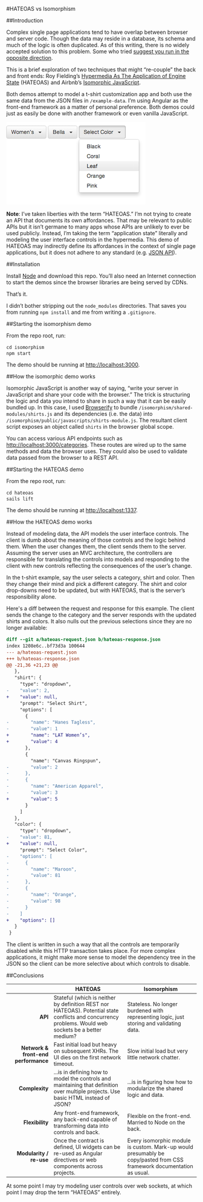 #HATEOAS vs Isomorphism

##Introduction

Complex single page applications tend to have overlap between browser and server code. Though the data may reside in a database, its schema and much of the logic is often duplicated. As of this writing, there is no widely accepted solution to this problem. Some who tried [suggest you run in the opposite direction](http://mir.aculo.us/2013/02/26/client-side-mvc-is-not-a-silver-bullet/).

This is a brief exploration of two techniques that might “re-couple” the back and front ends: Roy Fielding’s [Hypermedia As The Application of Engine State](http://en.wikipedia.org/wiki/HATEOAS) (HATEOAS) and Airbnb’s [Isomorphic JavaScript](http://nerds.airbnb.com/isomorphic-javascript-future-web-apps/).

Both demos attempt to model a t-shirt customization app and both use the same data from the JSON files in `/example-data`. I’m using Angular as the front-end framework as a matter of personal preference. Both demos could just as easily be done with another framework or even vanilla JavaScript.

![](screenshot.png?raw=true)

**Note**: I’ve taken liberties with the term “HATEOAS.” I’m not trying to create an API that documents its own affordances. That may be relevant to public APIs but it isn’t germane to many apps whose APIs are unlikely to ever be used publicly. Instead, I’m taking the term “application state” literally and modeling the user interface controls in the hypermedia. This demo of HATEOAS may indirectly define its affordances in the context of single page applications, but it does not adhere to any standard (e.g. [JSON API](https://github.com/json-api/json-api)).

##Installation

Install [Node](http://nodejs.org) and download this repo. You’ll also need an Internet connection to start the demos since the browser libraries are being served by CDNs.

That’s it.

I didn’t bother stripping out the `node_modules` directories. That saves you from running `npm install` and me from writing a `.gitignore`.


##Starting the isomorphism demo

From the repo root, run:

```shell
cd isomorphism
npm start
```

The demo should be running at [http://localhost:3000](http://localhost:3000).

##How the isomorphic demo works

Isomorphic JavaScript is another way of saying, “write your server in JavaScript and share your code with the browser.” The trick is structuring the logic and data you intend to share in such a way that it can be easily bundled up. In this case, I used [Browserify](http://browserify.org) to bundle `/isomorphism/shared-modules/shirts.js` and its dependencies (i.e. the data) into `/isomorphism/public/javascripts/shirts-module.js`. The resultant client script exposes an object called `shirts` in the browser global scope. 

You can access various API endpoints such as [http://localhost:3000/categories](http://localhost:3000/categories). These routes are wired up to the same methods and data the browser uses. They could also be used to validate data passed from the browser to a REST API.

##Starting the HATEOAS demo

From the repo root, run:

```shell
cd hateoas
sails lift
```

The demo should be running at [http://localhost:1337](http://localhost:1337).

##How the HATEOAS demo works

Instead of modeling data, the API models the user interface controls. The client is dumb about the meaning of those controls and the logic behind them. When the user changes them, the client sends them to the server. Assuming the server uses an MVC architecture, the controllers are responsible for translating the controls into models and responding to the client with new controls reflecting the consequences of the user’s change.

In the t-shirt example, say the user selects a category, shirt and color. Then they change their mind and pick a different category. The shirt and color drop-downs need to be updated, but with HATEOAS, that is the server’s responsibility alone.

Here's a diff between the request and response for this example. The client sends the change to the category and the server responds with the updated shirts and colors. It also nulls out the previous selections since they are no longer available:

```diff
diff --git a/hateoas-request.json b/hateoas-response.json
index 1208e6c..bf73d3a 100644
--- a/hateoas-request.json
+++ b/hateoas-response.json
@@ -21,36 +21,23 @@
   },
   "shirt": {
     "type": "dropdown",
-    "value": 2,
+    "value": null,
     "prompt": "Select Shirt",
     "options": [
       {
-        "name": "Hanes Tagless",
-        "value": 1
+        "name": "LAT Women’s",
+        "value": 4
       },
       {
         "name": "Canvas Ringspun",
-        "value": 2
-      },
-      {
-        "name": "American Apparel",
-        "value": 3
+        "value": 5
       }
     ]
   },
   "color": {
     "type": "dropdown",
-    "value": 81,
+    "value": null,
     "prompt": "Select Color",
-    "options": [
-      {
-        "name": "Maroon",
-        "value": 81
-      },
-      {
-        "name": "Orange",
-        "value": 98
-      }
-    ]
+    "options": []
   }
 }
```

The client is written in such a way that all the controls are temporarily disabled while this HTTP transaction takes place. For more complex applications, it might make more sense to model the dependency tree in the JSON so the client can be more selective about which controls to disable.

##Conclusions

&nbsp; | HATEOAS | Isomorphism
-----: | ------- | -----------
**API** | Stateful (which is neither by definition REST nor HATEOAS). Potential state conflicts and concurrency problems. Would web sockets be a better medium? | Stateless. No longer burdened with representing logic, just storing and validating data.
**Network & front-end performance** | Fast initial load but heavy on subsequent XHRs. The UI dies on the first network timeout. | Slow initial load but very little network chatter.
**Complexity** | ...is in defining how to model the controls and maintaining that definition over multiple projects. Use basic HTML instead of JSON? | ...is in figuring how how to modularize the shared logic and data.
**Flexibility** | Any front-end framework, any back-end capable of transforming data into controls and back. | Flexible on the front-end. Married to Node on the back.
**Modularity / re-use** | Once the contract is defined, UI widgets can be re-used as Angular directives or web components across projects. | Every isomorphic module is custom. Mark-up would presumably be copy/pasted from CSS framework documentation as usual.

At some point I may try modeling user controls over web sockets, at which point I may drop the term “HATEOAS” entirely.
